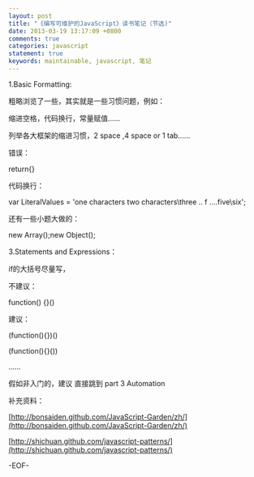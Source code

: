 ```yaml
---
layout: post
title: "《编写可维护的JavaScript》读书笔记（节选)"
date: 2013-03-19 13:17:09 +0800
comments: true
categories: javascript
statement: true
keywords: maintainable, javascript, 笔记
---
```



1.Basic Formatting:


粗略浏览了一些，其实就是一些习惯问题，例如：

缩进空格，代码换行，常量赋值……

列举各大框架的缩进习惯，2 space ,4 space or 1 tab……

<!-- more -->

错误：

return{}

代码换行：

var LiteralValues = 'one characters two characters\three .. f ....five\six';

还有一些小题大做的：

new Array();new Object();

3.Statements and Expressions：

if的大括号尽量写，

不建议：

function() {}()

建议：

(function(){})()

(function(){}())

……

假如非入门的，建议 直接跳到 part 3 Automation

补充资料：


[http://bonsaiden.github.com/JavaScript-Garden/zh/](http://bonsaiden.github.com/JavaScript-Garden/zh/)

[http://shichuan.github.com/javascript-patterns/](http://shichuan.github.com/javascript-patterns/)


-EOF-